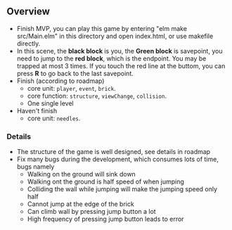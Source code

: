 ## Overview
- Finish MVP, you can play this game by entering "elm make src/Main.elm" in this directory and open index.html, or 
  use makefile directly.
- In this scene, the **black block** is you, the **Green block** is savepoint, you need to jump to the **red block**, which is the   endpoint. You may be trapped at most 3 times. If you touch the red line at the buttom, you can press **R** to go back to the last   savepoint.
- Finish (according to roadmap)
  - core unit: `player`, `event`, `brick`.
  - core function: `structure`, `viewChange`, `collision`.
  - One single level
- Haven't finish
  - core unit: `needles`.

### Details
- The structure of the game is well designed, see details in roadmap
- Fix many bugs during the development, which consumes lots of time, bugs namely
  - Walking on the ground will sink down
  - Walking ont the ground is half speed of when jumping
  - Colliding the wall while jumping will make the jumping speed only half
  - Cannot jump at the edge of the brick
  - Can climb wall by pressing jump button a lot
  - High frequency of pressing jump button leads to error